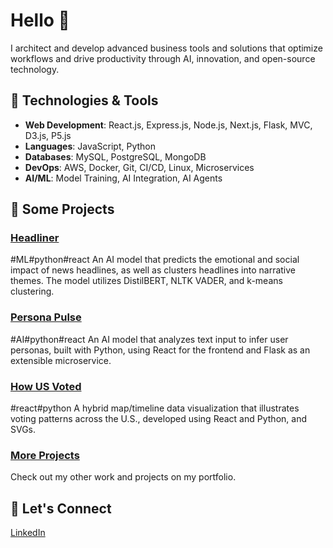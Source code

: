 # Hello 👋

I architect and develop advanced business tools and solutions that optimize workflows and drive productivity through AI, innovation, and open-source technology.



## 🔧 Technologies & Tools

- **Web Development**: React.js, Express.js, Node.js, Next.js, Flask, MVC, D3.js, P5.js
- **Languages**: JavaScript, Python
- **Databases**: MySQL, PostgreSQL, MongoDB
- **DevOps**: AWS, Docker, Git, CI/CD, Linux, Microservices
- **AI/ML**: Model Training, AI Integration, AI Agents



## 📌 Some Projects

### [Headliner](https://3okash.github.io/headliner/)
#ML#python#react
An AI model that predicts the emotional and social impact of news headlines, as well as clusters headlines into narrative themes. The model utilizes DistilBERT, NLTK VADER, and k-means clustering.

### [Persona Pulse](https://3okash.github.io/PersonaPulse/)
 #AI#python#react
An AI model that analyzes text input to infer user personas, built with Python, using React for the frontend and Flask as an extensible microservice.

### [How US Voted](https://3okash.github.io/us_votes/)
 #react#python
A hybrid map/timeline data visualization that illustrates voting patterns across the U.S., developed using React and Python, and SVGs.

### [More Projects](https://3okash.github.io/home/projects)
Check out my other work and projects on my portfolio.



## 🤝 Let's Connect
[LinkedIn](https://www.linkedin.com/in/alaa-batayneh)

